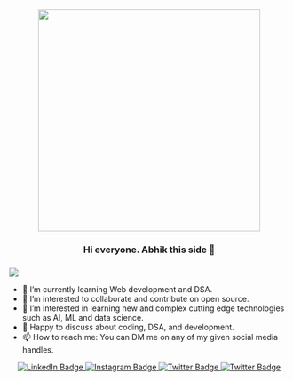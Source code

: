 ##

<div id="header" align="center">
  <img src="https://media.giphy.com/media/f3iwJFOVOwuy7K6FFw/giphy.gif" width="400"/>
  <div align="center"><h3>Hi everyone. Abhik this side 👋<h3></div>
</div>

  <img src="https://github-readme-activity-graph.vercel.app/graph?username=Abhiksahu3092&theme=github-compact">
 


<!--
**Abhiksahu3092/Abhiksahu3092** is a ✨ _special_ ✨ repository because its `README.md` (this file) appears on your GitHub profile.-->
- 🌱 I’m currently learning Web development and DSA.
- 👯 I’m interested to collaborate and contribute on  open source.
- 🤔 I’m interested in learning new and complex cutting edge technologies such as AI, ML and data science.
- 💬 Happy to discuss about coding, DSA, and development.
- 📫 How to reach me: You can DM me on any of my given social media handles.

<div id="badges" align="center">
  <a href="https://www.linkedin.com/in/abhiksundarsahu/">
    <img src="https://img.shields.io/badge/LinkedIn-0072b1?style=for-the-badge&logo=linkedin" alt="LinkedIn Badge"/>
  </a>
  <a href="https://www.instagram.com/abhiksahu3092/">
    <img src="https://img.shields.io/badge/Instagram-833AB4?style=for-the-badge&logo=instagram" alt="Instagram Badge"/>
  </a>
  <a href="https://twitter.com/abhiksahu2003">
    <img src="https://img.shields.io/badge/Twitter-194fd5?style=for-the-badge&logo=twitter" alt="Twitter Badge"/>
  </a>
  <a href="https://www.codechef.com/users/abhiksahu2003">
    <img src="https://img.shields.io/badge/Codechef-964B00?style=for-the-badge&logo=codechef" alt="Twitter Badge"/>
  </a>
</div>
<div align="center">
  <img src="https://komarev.com/ghpvc/?username=Abhiksahu3092&style=flat-square&color=blue" alt=""/>
</div>
